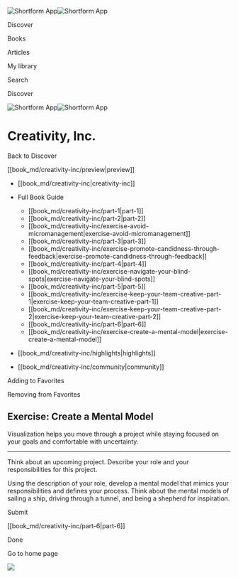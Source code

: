 ![Shortform App](/img/logo.36a2399e.svg)![Shortform App](/img/logo-dark.70c1b072.svg)

Discover

Books

Articles

My library

Search

Discover

![Shortform App](/img/logo.36a2399e.svg)![Shortform App](/img/logo-dark.70c1b072.svg)

# Creativity, Inc.

Back to Discover

[[book_md/creativity-inc/preview|preview]]

  * [[book_md/creativity-inc|creativity-inc]]
  * Full Book Guide

    * [[book_md/creativity-inc/part-1|part-1]]
    * [[book_md/creativity-inc/part-2|part-2]]
    * [[book_md/creativity-inc/exercise-avoid-micromanagement|exercise-avoid-micromanagement]]
    * [[book_md/creativity-inc/part-3|part-3]]
    * [[book_md/creativity-inc/exercise-promote-candidness-through-feedback|exercise-promote-candidness-through-feedback]]
    * [[book_md/creativity-inc/part-4|part-4]]
    * [[book_md/creativity-inc/exercise-navigate-your-blind-spots|exercise-navigate-your-blind-spots]]
    * [[book_md/creativity-inc/part-5|part-5]]
    * [[book_md/creativity-inc/exercise-keep-your-team-creative-part-1|exercise-keep-your-team-creative-part-1]]
    * [[book_md/creativity-inc/exercise-keep-your-team-creative-part-2|exercise-keep-your-team-creative-part-2]]
    * [[book_md/creativity-inc/part-6|part-6]]
    * [[book_md/creativity-inc/exercise-create-a-mental-model|exercise-create-a-mental-model]]
  * [[book_md/creativity-inc/highlights|highlights]]
  * [[book_md/creativity-inc/community|community]]



Adding to Favorites 

Removing from Favorites 

## Exercise: Create a Mental Model

Visualization helps you move through a project while staying focused on your goals and comfortable with uncertainty.

* * *

Think about an upcoming project. Describe your role and your responsibilities for this project.

Using the description of your role, develop a mental model that mimics your responsibilities and defines your process. Think about the mental models of sailing a ship, driving through a tunnel, and being a shepherd for inspiration.

Submit 

[[book_md/creativity-inc/part-6|part-6]]

Done

Go to home page 

![](https://bat.bing.com/action/0?ti=56018282&Ver=2&mid=d6da1e20-1d0f-4655-b3ae-d76815ce9ce5&sid=49fff5b0636c11eeb9c611038afc8668&vid=4a005010636c11ee80c703d4c4a7acd5&vids=0&msclkid=N&pi=0&lg=en-US&sw=800&sh=600&sc=24&nwd=1&tl=Shortform%20%7C%20Book&p=https%3A%2F%2Fwww.shortform.com%2Fapp%2Fbook%2Fcreativity-inc%2Fexercise-create-a-mental-model&r=&lt=416&evt=pageLoad&sv=1&rn=752363)
